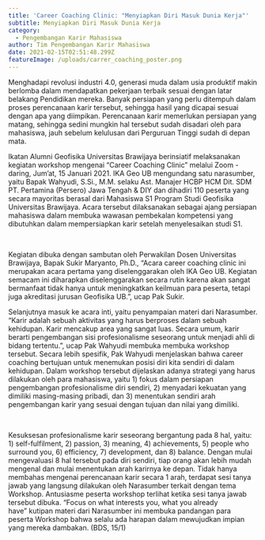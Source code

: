 ```yaml
---
title: 'Career Coaching Clinic: "Menyiapkan Diri Masuk Dunia Kerja"'
subtitle: Menyiapkan Diri Masuk Dunia Kerja
category:
  - Pengembangan Karir Mahasiswa
author: Tim Pengembangan Karir Mahasiswa
date: 2021-02-15T02:51:48.299Z
featureImage: /uploads/carrer_coaching_poster.png
---
```

<!--StartFragment-->

Menghadapi revolusi industri 4.0, generasi muda dalam usia produktif makin berlomba dalam mendapatkan pekerjaan terbaik sesuai dengan latar belakang Pendidikan mereka. Banyak persiapan yang perlu ditempuh dalam proses perencanaan karir tersebut, sehingga hasil yang dicapai sesuai dengan apa yang diimpikan. Perencanaan karir memerlukan persiapan yang matang, sehingga sedini mungkin hal tersebut sudah disadari oleh para mahasiswa, jauh sebelum kelulusan dari Perguruan Tinggi sudah di depan mata.

Ikatan Alumni Geofisika Universitas Brawijaya berinsiatif melaksanakan kegiatan workshop mengenai “Career Coaching Clinic” melalui Zoom - daring, Jum’at, 15 Januari 2021. IKA Geo UB mengundang satu narasumber, yaitu Bapak Wahyudi, S.Si., M.M. selaku Ast. Manajer HCBP HCM Dit. SDM PT. Pertamina (Persero) Jawa Tengah & DIY dan dihadiri 110 peserta yang secara mayoritas berasal dari Mahasiswa S1 Program Studi Geofisika Universitas Brawijaya. Acara tersebut dilaksanakan sebagai ajang persiapan mahasiswa dalam membuka wawasan pembekalan kompetensi yang dibutuhkan dalam mempersiapkan karir setelah menyelesaikan studi S1.

 

Kegiatan dibuka dengan sambutan oleh Perwakilan Dosen Universitas Brawijaya, Bapak Sukir Maryanto, Ph.D., “Acara career coaching clinic ini merupakan acara pertama yang diselenggarakan oleh IKA Geo UB. Kegiatan semacam ini diharapkan diselenggarakan secara rutin karena akan sangat bermanfaat tidak hanya untuk meningkatkan keilmuan para peserta, tetapi juga akreditasi jurusan Geofisika UB.”, ucap Pak Sukir.

Selanjutnya masuk ke acara inti, yaitu penyampaian materi dari Narasumber. “Karir adalah sebuah aktivitas yang harus berproses dalam sebuah kehidupan. Karir mencakup area yang sangat luas. Secara umum, karir berarti pengembangan sisi profesionalisme seseorang untuk menjadi ahli di bidang tertentu.”, ucap Pak Wahyudi membuka membuka workshop tersebut. Secara lebih spesifik, Pak Wahyudi menjelaskan bahwa career coaching bertujuan untuk menemukan posisi diri kita sendiri di dalam kehidupan. Dalam workshop tersebut dijelaskan adanya strategi yang harus dilakukan oleh para mahasiswa, yaitu 1) fokus dalam persiapan pengembangan profesionalisme diri sendiri, 2) menyadari kekuatan yang dimiliki masing-masing pribadi, dan 3) menentukan sendiri arah pengembangan karir yang sesuai dengan tujuan dan nilai yang dimiliki.

 

Kesuksesan profesionalisme karir seseorang bergantung pada 8 hal, yaitu: 1) self-fulfilment, 2) passion, 3) meaning, 4) achievements, 5) people who surround you, 6) efficiency, 7) development, dan 8) balance. Dengan mulai mengevaluasi 8 hal tersebut pada diri sendiri, tiap orang akan lebih mudah mengenal dan mulai menentukan arah karirnya ke depan. Tidak hanya membahas mengenai perencanaan karir secara 1 arah, terdapat sesi tanya jawab yang langsung dilakukan oleh Narasumber terkait dengan tema Workshop. Antusiasme peserta workshop terlihat ketika sesi tanya jawab tersebut dibuka. “Focus on what interests you, what you already have” kutipan materi dari Narasumber ini membuka pandangan para peserta Workshop bahwa selalu ada harapan dalam mewujudkan impian yang mereka dambakan. (BDS, 15/1)

<!--EndFragment-->